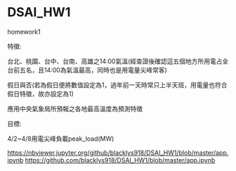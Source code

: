 # DSAI_HW1
homework1

特徵:

台北、桃園、台中、台南、高雄之14:00氣溫(經查證後確認這五個地方所用電占全台前五名，且14:00為氣溫最高，同時也是用電量尖峰常客)

假日與否(若為假日便將數值設定為1，過年前一天時常只上半天班，用電量也符合假日特徵，故亦設定為1)

應用中央氣象局所預報之各地最高溫度為預測特徵

目標:

4/2~4/8用電尖峰負載peak_load(MW)







https://nbviewer.jupyter.org/github/blacklys918/DSAI_HW1/blob/master/app.ipynb
https://github.com/blacklys918/DSAI_HW1/blob/master/app.ipynb
